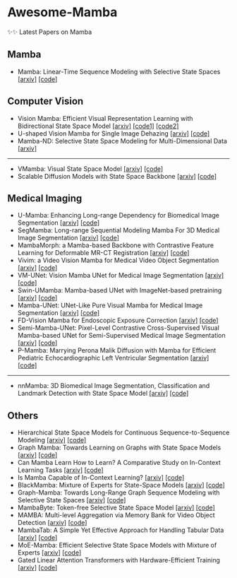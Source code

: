# Awesome-Mamba

✨✨ Latest Papers on Mamba

## Mamba

- Mamba: Linear-Time Sequence Modeling with Selective State Spaces [[arxiv]](https://arxiv.org/pdf/2312.00752.pdf) [[code]](https://github.com/state-spaces/mamba)

## Computer Vision

- Vision Mamba: Efficient Visual Representation Learning with Bidirectional State Space Model [[arxiv]](https://arxiv.org/pdf/2401.09417.pdf) [[code1]](https://github.com/hustvl/Vim) [[code2]](https://github.com/kyegomez/VisionMamba)
- U-shaped Vision Mamba for Single Image Dehazing [[arxiv]](https://arxiv.org/pdf/2402.04139.pdf) [[code]](https://github.com/zzr-idam/UVM-Net)
- Mamba-ND: Selective State Space Modeling for Multi-Dimensional Data [[arxiv]](https://arxiv.org/pdf/2402.05892.pdf)

----

- VMamba: Visual State Space Model [[arxiv]](https://arxiv.org/pdf/2401.10166.pdf) [[code]](https://github.com/MzeroMiko/VMamba)
- Scalable Diffusion Models with State Space Backbone [[arxiv]](https://arxiv.org/pdf/2402.05608.pdf) [[code]](https://github.com/feizc/DiS)

## Medical Imaging

- U-Mamba: Enhancing Long-range Dependency for Biomedical Image Segmentation [[arxiv]](https://arxiv.org/pdf/2401.04722.pdf) [[code]](https://github.com/JiarunLiu/Swin-UMamba?tab=readme-ov-file)
- SegMamba: Long-range Sequential Modeling Mamba For 3D Medical Image Segmentation [[arxiv]](https://arxiv.org/pdf/2401.13560.pdf) [[code]](https://github.com/ge-xing/SegMamba)
- MambaMorph: a Mamba-based Backbone with Contrastive Feature Learning for Deformable MR-CT Registration [[arxiv]](https://arxiv.org/pdf/2401.13934.pdf) [[code]](https://github.com/Guo-Stone/MambaMorph?tab=readme-ov-file)
- Vivim: a Video Vision Mamba for Medical Video Object Segmentation [[arxiv]](https://arxiv.org/pdf/2401.14168.pdf) [[code]](https://github.com/scott-yjyang/Vivim)
- VM-UNet: Vision Mamba UNet for Medical Image Segmentation [[arxiv]](https://arxiv.org/pdf/2402.02491.pdf) [[code]](https://github.com/JCruan519/VM-UNet)
- Swin-UMamba: Mamba-based UNet with ImageNet-based pretraining [[arxiv]](https://arxiv.org/pdf/2402.03302.pdf) [[code]](https://github.com/JiarunLiu/Swin-UMamba)
- Mamba-UNet: UNet-Like Pure Visual Mamba for Medical Image Segmentation [[arxiv]](https://arxiv.org/pdf/2402.05079.pdf) [[code]](https://github.com/ziyangwang007/Mamba-UNet)
- FD-Vision Mamba for Endoscopic Exposure Correction [[arxiv]](https://arxiv.org/pdf/2402.06378.pdf) [[code]](https://github.com/zzr-idam/FDVM-Net)
- Semi-Mamba-UNet: Pixel-Level Contrastive Cross-Supervised Visual Mamba-based UNet for Semi-Supervised Medical Image Segmentation [[arxiv]](https://arxiv.org/pdf/2402.07245.pdf) [[code]](https://github.com/ziyangwang007/Mamba-UNet)
- P-Mamba: Marrying Perona Malik Diffusion with Mamba for Efficient Pediatric Echocardiographic Left Ventricular Segmentation [[arxiv]](https://arxiv.org/pdf/2402.08506.pdf) [[code]]()

----

- nnMamba: 3D Biomedical Image Segmentation, Classification and Landmark Detection with State Space Model [[arxiv]](https://arxiv.org/pdf/2402.03526.pdf) [[code]](https://github.com/lhaof/nnMamba)

## Others

- Hierarchical State Space Models for Continuous Sequence-to-Sequence Modeling [[arxiv]]() [[code]]()
- Graph Mamba: Towards Learning on Graphs with State Space Models [[arxiv]]() [[code]]()
- Can Mamba Learn How to Learn? A Comparative Study on In-Context Learning Tasks [[arxiv]]() [[code]]()
- Is Mamba Capable of In-Context Learning? [[arxiv]]() [[code]]()
- BlackMamba: Mixture of Experts for State-Space Models [[arxiv]]() [[code]]()
- Graph-Mamba: Towards Long-Range Graph Sequence Modeling with Selective State Spaces [[arxiv]]() [[code]]()
- MambaByte: Token-free Selective State Space Model [[arxiv]]() [[code]]()
- MAMBA: Multi-level Aggregation via Memory Bank for Video Object Detection [[arxiv]]() [[code]]()
- MambaTab: A Simple Yet Effective Approach for Handling Tabular Data [[arxiv]]() [[code]]()
- MoE-Mamba: Efficient Selective State Space Models with Mixture of Experts [[arxiv]]() [[code]]()
- Gated Linear Attention Transformers with Hardware-Efficient Training [[arxiv]]() [[code]]()
